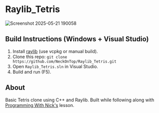# Raylib_Tetris
![Screenshot 2025-05-21 190058](https://github.com/user-attachments/assets/252953ef-10d8-45c1-b923-4287c05be707)
## Build Instructions (Windows + Visual Studio)

1. Install [raylib](https://www.raylib.com/) (use vcpkg or manual build).
2. Clone this repo: `git clone https://github.com/NeckOnTop/Raylib_Tetris.git`
3. Open `Raylib_Tetris.sln` in Visual Studio.
4. Build and run (F5).

## About
Basic Tetris clone using C++ and Raylib. 
Built while following along with [Programming With Nick's](https://www.youtube.com/@programmingwithnick) lesson.
